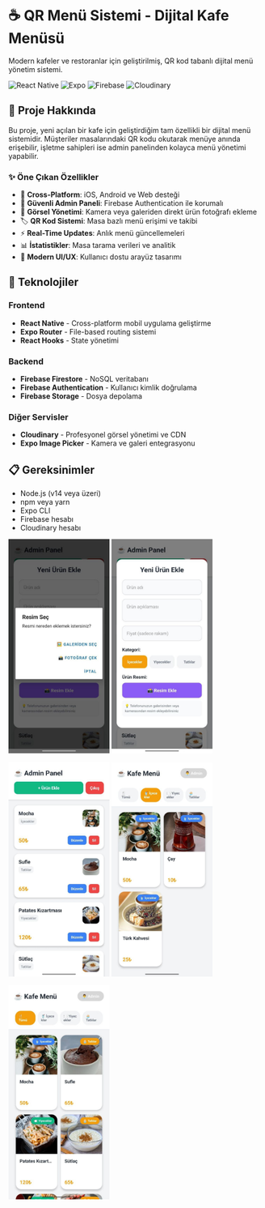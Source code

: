 # ☕ QR Menü Sistemi - Dijital Kafe Menüsü

Modern kafeler ve restoranlar için geliştirilmiş, QR kod tabanlı dijital menü yönetim sistemi.

![React Native](https://img.shields.io/badge/React_Native-20232A?style=for-the-badge&logo=react&logoColor=61DAFB)
![Expo](https://img.shields.io/badge/Expo-000020?style=for-the-badge&logo=expo&logoColor=white)
![Firebase](https://img.shields.io/badge/Firebase-FFCA28?style=for-the-badge&logo=firebase&logoColor=black)
![Cloudinary](https://img.shields.io/badge/Cloudinary-3448C5?style=for-the-badge&logo=cloudinary&logoColor=white)

## 📱 Proje Hakkında

Bu proje, yeni açılan bir kafe için geliştirdiğim tam özellikli bir dijital menü sistemidir. Müşteriler masalarındaki QR kodu okutarak menüye anında erişebilir, işletme sahipleri ise admin panelinden kolayca menü yönetimi yapabilir.

### ✨ Öne Çıkan Özellikler

- 📱 **Cross-Platform**: iOS, Android ve Web desteği
- 🔐 **Güvenli Admin Paneli**: Firebase Authentication ile korumalı
- 📸 **Görsel Yönetimi**: Kamera veya galeriden direkt ürün fotoğrafı ekleme
- 🏷️ **QR Kod Sistemi**: Masa bazlı menü erişimi ve takibi
- ⚡ **Real-Time Updates**: Anlık menü güncellemeleri
- 📊 **İstatistikler**: Masa tarama verileri ve analitik
- 🎨 **Modern UI/UX**: Kullanıcı dostu arayüz tasarımı

## 🚀 Teknolojiler

### Frontend
- **React Native** - Cross-platform mobil uygulama geliştirme
- **Expo Router** - File-based routing sistemi
- **React Hooks** - State yönetimi

### Backend
- **Firebase Firestore** - NoSQL veritabanı
- **Firebase Authentication** - Kullanıcı kimlik doğrulama
- **Firebase Storage** - Dosya depolama

### Diğer Servisler
- **Cloudinary** - Profesyonel görsel yönetimi ve CDN
- **Expo Image Picker** - Kamera ve galeri entegrasyonu

## 📋 Gereksinimler

- Node.js (v14 veya üzeri)
- npm veya yarn
- Expo CLI
- Firebase hesabı
- Cloudinary hesabı


<p float="left">
  <img src="assets/images/image1.jpg" width="200" />
  <img src="assets/images/image2.jpg" width="200" />
</p>

<p float="left">
  <img src="assets/images/image3.jpg" width="200" />
  <img src="assets/images/image4.jpg" width="200" />
</p>

<p float="left">
  <img src="assets/images/image5.jpg" width="200" />
</p>




